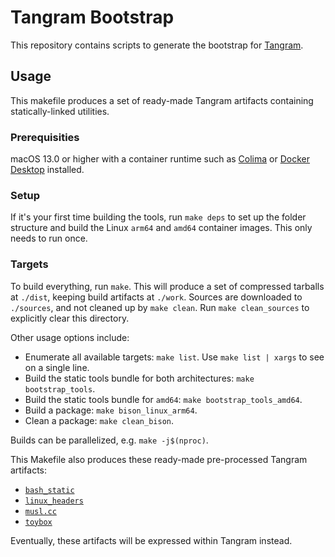 # Tangram Bootstrap

This repository contains scripts to generate the bootstrap for [Tangram](https://www.tangram.dev).

## Usage

This makefile produces a set of ready-made Tangram artifacts containing statically-linked utilities.

### Prerequisities

macOS 13.0 or higher with a container runtime such as [Colima](https://github.com/abiosoft/colima) or [Docker Desktop](https://www.docker.com/products/docker-desktop/) installed.

### Setup

If it's your first time building the tools, run `make deps` to set up the folder structure and build the Linux `arm64` and `amd64` container images. This only needs to run once.

### Targets

To build everything, run `make`. This will produce a set of compressed tarballs at `./dist`, keeping build artifacts at `./work`. Sources are downloaded to `./sources`, and not cleaned up by `make clean`. Run `make clean_sources` to explicitly clear this directory.

Other usage options include:

- Enumerate all available targets: `make list`. Use `make list | xargs` to see on a single line.
- Build the static tools bundle for both architectures: `make bootstrap_tools`.
- Build the static tools bundle for `amd64`: `make bootstrap_tools_amd64`.
- Build a package: `make bison_linux_arm64`.
- Clean a package: `make clean_bison`.

Builds can be parallelized, e.g. `make -j$(nproc)`.

This Makefile also produces these ready-made pre-processed Tangram artifacts:

- [`bash_static`](https://www.gnu.org/software/bash/)
- [`linux_headers`](https://www.kernel.org)
- [`musl.cc`](https://musl.cc)
- [`toybox`](http://landley.net/toybox/)

Eventually, these artifacts will be expressed within Tangram instead.
